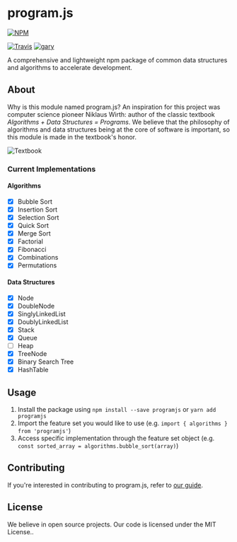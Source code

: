 # program.js

[![NPM](https://nodei.co/npm/programjs.png?mini=true)](https://nodei.co/npm/programjs/)

[![Travis](https://travis-ci.org/eloreprojects/programjs.svg?branch=master)](https://travis-ci.org/eloreprojects/programjs)
[![gary](https://img.shields.io/badge/gary-approved-11999E.svg)](http://elore.io)

A comprehensive and lightweight npm package of common data structures and algorithms to accelerate development.

## About

Why is this module named program.js? An inspiration for this project was computer science pioneer Niklaus Wirth: author of the classic textbook *Algorithms + Data Structures = Programs*. We believe that the philosophy of algorithms and data structures being at the core of software is important, so this module is made in the textbook's honor.

![Textbook](https://upload.wikimedia.org/wikipedia/en/9/90/Algorithms_%2B_Data_Structures.jpg)

### Current Implementations

#### Algorithms

- [x] Bubble Sort
- [x] Insertion Sort
- [x] Selection Sort
- [x] Quick Sort
- [x] Merge Sort
- [x] Factorial
- [x] Fibonacci
- [x] Combinations
- [x] Permutations

#### Data Structures

- [x] Node
- [x] DoubleNode
- [x] SinglyLinkedList
- [x] DoublyLinkedList
- [x] Stack
- [x] Queue
- [ ] Heap
- [x] TreeNode
- [x] Binary Search Tree
- [x] HashTable

## Usage

1. Install the package using `npm install --save programjs` or `yarn add programjs`
2. Import the feature set you would like to use (e.g. `import { algorithms } from 'programjs'`)
3. Access specific implementation through the feature set object (e.g. `const sorted_array = algorithms.bubble_sort(array)`)

## Contributing

If you're interested in contributing to program.js, refer to [our guide](https://github.com/eloreprojects/programjs/blob/master/CONTRIBUTING.md).

## License

We believe in open source projects. Our code is licensed under the MIT License..

